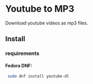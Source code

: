 # Youtube to MP3

Download youtube videos as mp3 files.

## Install

### requirements

#### Fedora DNF: 
```bash
 sudo dnf install youtube-dl
```
